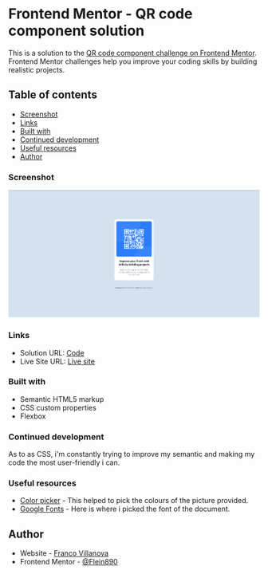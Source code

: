 # Frontend Mentor - QR code component solution

This is a solution to the [QR code component challenge on Frontend Mentor](https://www.frontendmentor.io/challenges/qr-code-component-iux_sIO_H). Frontend Mentor challenges help you improve your coding skills by building realistic projects.

## Table of contents

- [Screenshot](#screenshot)
- [Links](#links)
- [Built with](#built-with)
- [Continued development](#continued-development)
- [Useful resources](#useful-resources)
- [Author](#author)

### Screenshot

![](images/QR-SOLUTION.png)

### Links

- Solution URL: [Code](https://your-solution-url.com)
- Live Site URL: [Live site](https://your-live-site-url.com)

### Built with

- Semantic HTML5 markup
- CSS custom properties
- Flexbox

### Continued development

As to as CSS, i'm constantly trying to improve my semantic and making my code the most user-friendly i can.

### Useful resources

- [Color picker](https://imagecolorpicker.com/) - This helped to pick the colours of the picture provided.
- [Google Fonts](https://fonts.google.com/) - Here is where i picked the font of the document.

## Author

- Website - [Franco Villanova](https://portfolio-francovillanova-v1.vercel.app/)
- Frontend Mentor - [@Flein890](https://www.frontendmentor.io/profile/Flein890)
